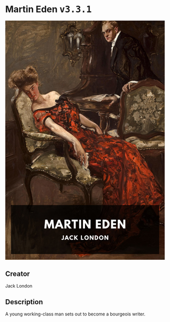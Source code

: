 
# Martin Eden <kbd>v3.3.1</kbd>

<center>
  <img src="./cover-1024.jpg"/>
</center>

## Creator
Jack London

## Description
A young working-class man sets out to become a bourgeois writer.
